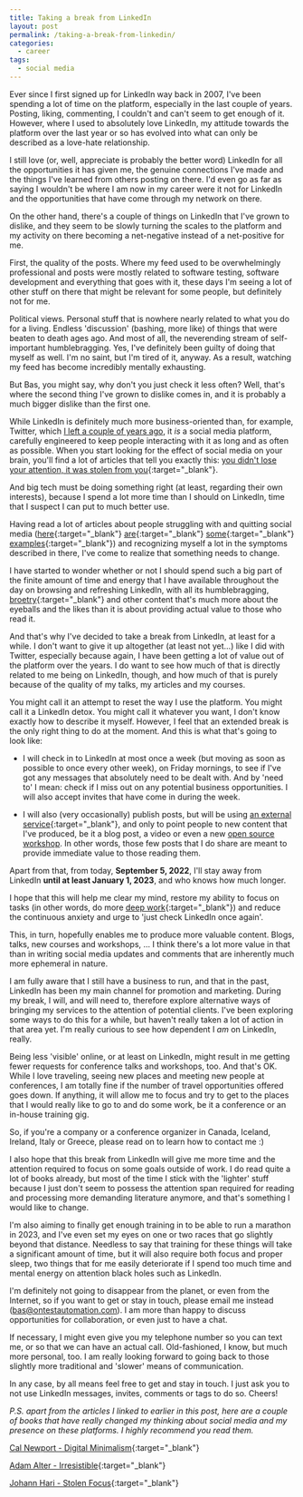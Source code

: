 ```yaml
---
title: Taking a break from LinkedIn
layout: post
permalink: /taking-a-break-from-linkedin/
categories:
  - career 
tags:
  - social media
---
```

Ever since I first signed up for LinkedIn way back in 2007, I've been spending a lot of time on the platform, especially in the last couple of years. Posting, liking, commenting, I couldn't and can't seem to get enough of it. However, where I used to absolutely love LinkedIn, my attitude towards the platform over the last year or so has evolved into what can only be described as a love-hate relationship.

I still love (or, well, appreciate is probably the better word) LinkedIn for all the opportunities it has given me, the genuine connections I've made and the things I've learned from others posting on there. I'd even go as far as saying I wouldn't be where I am now in my career were it not for LinkedIn and the opportunities that have come through my network on there.

On the other hand, there's a couple of things on LinkedIn that I've grown to dislike, and they seem to be slowly turning the scales to the platform and my activity on there becoming a net-negative instead of a net-positive for me.

First, the quality of the posts. Where my feed used to be overwhelmingly professional and posts were mostly related to software testing, software development and everything that goes with it, these days I'm seeing a lot of other stuff on there that might be relevant for some people, but definitely not for me.

Political views. Personal stuff that is nowhere nearly related to what you do for a living. Endless 'discussion' (bashing, more like) of things that were beaten to death ages ago. And most of all, the neverending stream of self-important humblebragging. Yes, I've definitely been guilty of doing that myself as well. I'm no saint, but I'm tired of it, anyway. As a result, watching my feed has become incredibly mentally exhausting.

But Bas, you might say, why don't you just check it less often? Well, that's where the second thing I've grown to dislike comes in, and it is probably a much bigger dislike than the first one.

While LinkedIn is definitely much more business-oriented than, for example, Twitter, which [I left a couple of years ago](/on-quitting-twitter-and-looking-forward/), it _is_ a social media platform, carefully engineered to keep people interacting with it as long and as often as possible. When you start looking for the effect of social media on your brain, you'll find a lot of articles that tell you exactly this: [you didn't lose your attention, it was stolen from you](https://www.theguardian.com/science/2022/jan/02/attention-span-focus-screens-apps-smartphones-social-media){:target="_blank"}.

And big tech must be doing something right (at least, regarding their own interests), because I spend a lot more time than I should on LinkedIn, time that I suspect I can put to much better use.

Having read a lot of articles about people struggling with and quitting social media ([here](https://www.circeinstitute.org/blog/all-or-nothing-why-i-quit-social-media){:target="_blank"} [are](https://haiderfromcosy.medium.com/permanently-deleting-social-media-changed-my-life-5dba4e183a9d){:target="_blank"} [some](https://durmonski.com/life-advice/why-i-quit-social-media/){:target="_blank"} [examples](https://thetech.com/2021/11/09/why-time-to-leave-social-media){:target="_blank"}) and recognizing myself a lot in the symptoms described in there, I've come to realize that something needs to change.

I have started to wonder whether or not I should spend such a big part of the finite amount of time and energy that I have available throughout the day on browsing and refreshing LinkedIn, with all its humblebragging, [broetry](https://www.fenwick.media/all-blog-posts/mastery/broetry-dead-broets-society){:target="_blank"} and other content that's much more about the eyeballs and the likes than it is about providing actual value to those who read it.

And that's why I've decided to take a break from LinkedIn, at least for a while. I don't want to give it up altogether (at least not yet...) like I did with Twitter, especially because again, I have been getting a lot of value out of the platform over the years. I do want to see how much of that is directly related to me being on LinkedIn, though, and how much of that is purely because of the quality of my talks, my articles and my courses.

You might call it an attempt to reset the way I use the platform. You might call it a LinkedIn detox. You might call it whatever you want, I don't know exactly how to describe it myself. However, I feel that an extended break is the only right thing to do at the moment. And this is what that's going to look like:

* I will check in to LinkedIn at most once a week (but moving as soon as possible to once every other week), on Friday mornings, to see if I've got any messages that absolutely need to be dealt with. And by 'need to' I mean: check if I miss out on any potential business opportunities. I will also accept invites that have come in during the week.

* I will also (very occasionally) publish posts, but will be using [an external service](https://later.com/){:target="_blank"}, and only to point people to new content that I've produced, be it a blog post, a video or even a new [open source workshop](/open-source-workshops.md). In other words, those few posts that I do share are meant to provide immediate value to those reading them.

Apart from that, from today, **September 5, 2022**, I'll stay away from LinkedIn **until at least January 1, 2023**, and who knows how much longer.

I hope that this will help me clear my mind, restore my ability to focus on tasks (in other words, do more [deep work](https://www.goodreads.com/book/show/25744928-deep-work){:target="_blank"}) and reduce the continuous anxiety and urge to 'just check LinkedIn once again'.

This, in turn, hopefully enables me to produce more valuable content. Blogs, talks, new courses and workshops, ... I think there's a lot more value in that than in writing social media updates and comments that are inherently much more ephemeral in nature.

I am fully aware that I still have a business to run, and that in the past, LinkedIn has been my main channel for promotion and marketing. During my break, I will, and will need to, therefore explore alternative ways of bringing my services to the attention of potential clients. I've been exploring some ways to do this for a while, but haven't really taken a lot of action in that area yet. I'm really curious to see how dependent I _am_ on LinkedIn, really.

Being less 'visible' online, or at least on LinkedIn, might result in me getting fewer requests for conference talks and workshops, too. And that's OK. While I love traveling, seeing new places and meeting new people at conferences, I am totally fine if the number of travel opportunities offered goes down. If anything, it will allow me to focus and try to get to the places that I would really like to go to and do some work, be it a conference or an in-house training gig.

So, if you're a company or a conference organizer in Canada, Iceland, Ireland, Italy or Greece, please read on to learn how to contact me :)

I also hope that this break from LinkedIn will give me more time and the attention required to focus on some goals outside of work. I do read quite a lot of books already, but most of the time I stick with the 'lighter' stuff because I just don't seem to possess the attention span required for reading and processing more demanding literature anymore, and that's something I would like to change.

I'm also aiming to finally get enough training in to be able to run a marathon in 2023, and I've even set my eyes on one or two races that go slightly beyond that distance. Needless to say that training for these things will take a significant amount of time, but it will also require both focus and proper sleep, two things that for me easily deteriorate if I spend too much time and mental energy on attention black holes such as LinkedIn.

I'm definitely not going to disappear from the planet, or even from the Internet, so if you want to get or stay in touch, please email me instead (bas@ontestautomation.com). I am more than happy to discuss opportunities for collaboration, or even just to have a chat.

If necessary, I might even give you my telephone number so you can text me, or so that we can have an actual call. Old-fashioned, I know, but much more personal, too. I am really looking forward to going back to those slightly more traditional and 'slower' means of communication.

In any case, by all means feel free to get and stay in touch. I just ask you to not use LinkedIn messages, invites, comments or tags to do so. Cheers!

_P.S. apart from the articles I linked to earlier in this post, here are a couple of books that have really changed my thinking about social media and my presence on these platforms. I highly recommend you read them._

[Cal Newport - Digital Minimalism](https://www.goodreads.com/book/show/40672036-digital-minimalism){:target="_blank"}

[Adam Alter - Irresistible](https://www.goodreads.com/book/show/30962055-irresistible){:target="_blank"}

[Johann Hari - Stolen Focus](https://www.goodreads.com/book/show/57933306-stolen-focus){:target="_blank"}